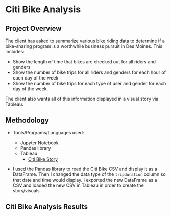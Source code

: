 # Citi Bike Analysis

## Project Overview
The client has asked to summarize various bike riding data to determine if a bike-sharing program is a worthwhile business pursuit in Des Moines. This includes:
- Show the length of time that bikes are checked out for all riders and genders
- Show the number of bike trips for all riders and genders for each hour of each day of the week
- Show the number of bike trips for each type of user and gender for each day of the week.

The client also wants all of this information displayed in a visual story via Tableau.

## Methodology
- Tools/Programs/Languages used:
    - Jupyter Notebook
    - Pandas library
    - Tableau
		- [Citi Bike Story](https://public.tableau.com/views/CitiBike_16498186540580/Story2?:language=en-US&:display_count=n&:origin=viz_share_link)

- I used the Pandas library to read the Citi Bike CSV and display it as a DataFrame. Then I changed the data type of the ```tripduration``` column so that date and time would display. I exported the new DataFrame as a CSV and loaded the new CSV in Tableau in order to create the story/visuals.

## Citi Bike Analysis Results





